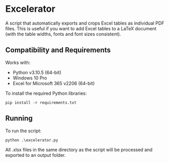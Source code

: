 # Excelerator  

A script that automatically exports and crops Excel tables as individual PDF files. This is useful if you want to add Excel tables to a LaTeX document (with the table widths, fonts and font sizes consistent).     

## Compatibility and Requirements

Works with:  
- Python v3.10.5 (64-bit)
- Windows 10 Pro
- Excel for Microsoft 365 v2206 (64-bit)   

To install the required Python libraries:
```
pip install -r requirements.txt
```

## Running  

To run the script:
```
python .\excelerator.py
```

All .xlsx files in the same directory as the script will be processed and exported to an output folder.

<!-- Future improvements:
- Handle PDF file already open
- Check if excel actually installed
- Check it is Windows is running the script
- Implement for Mac
- Turn into executable
- Automatic Excel table width manipulation
- Automatically adjust font and font size
- Provide example of making width and font consistent with .tex file
- Cycle through different sheets in Excel files
- Status updates changes for single/multiple files e.g. PDF and PDFs -->

